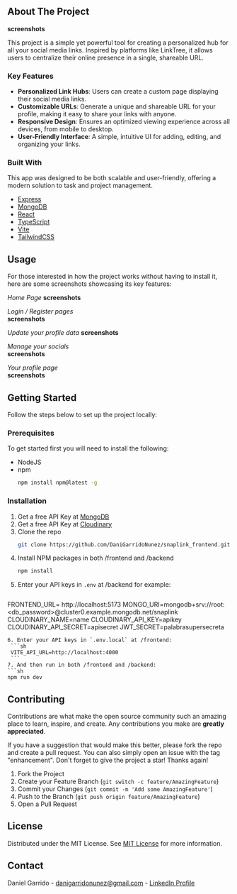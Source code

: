 ## About The Project

**screenshots**

This project is a simple yet powerful tool for creating a personalized hub for all your social media links. Inspired by platforms like LinkTree, it allows users to centralize their online presence in a single, shareable URL.  

### Key Features

- **Personalized Link Hubs**: Users can create a custom page displaying their social media links.  
- **Customizable URLs**: Generate a unique and shareable URL for your profile, making it easy to share your links with anyone.  
- **Responsive Design**: Ensures an optimized viewing experience across all devices, from mobile to desktop.  
- **User-Friendly Interface**: A simple, intuitive UI for adding, editing, and organizing your links. 

### Built With

This app was designed to be both scalable and user-friendly, offering a modern solution to task and project management.

- [Express](https://expressjs.com/)
- [MongoDB](https://www.mongodb.com/)
- [React](https://reactjs.org)
- [TypeScript](https://www.typescriptlang.org/)
- [Vite](https://vite.dev/)
- [TailwindCSS](https://tailwindcss.com/)


## Usage

For those interested in how the project works without having to install it, here are some screenshots showcasing its key features:  

*Home Page* 
**screenshots**

*Login / Register pages*  
**screenshots**

*Update your profile data* 
**screenshots**

*Manage your socials*  
**screenshots**

*Your profile page*  
**screenshots**


## Getting Started

Follow the steps below to set up the project locally:

### Prerequisites

To get started first you will need to install the following:

- NodeJS
- npm
  ```sh
  npm install npm@latest -g
  ```

### Installation

1. Get a free API Key at [MongoDB](https://www.mongodb.com/es/cloud/atlas/register)
2. Get a free API Key at [Cloudinary](https://cloudinary.com/users/register_free)
3. Clone the repo
   ```sh
   git clone https://github.com/DaniGarridoNunez/snaplink_frontend.git
   ```
4. Install NPM packages in both /frontend and /backend
   ```sh
   npm install
   ```
5. Enter your API keys in `.env` at /backend for example:
   ```sh
  FRONTEND_URL= http://localhost:5173
  MONGO_URI=mongodb+srv://root:<db_password>@cluster0.example.mongodb.net/snaplink
  CLOUDINARY_NAME=name
  CLOUDINARY_API_KEY=apikey
  CLOUDINARY_API_SECRET=apisecret
  JWT_SECRET=palabrasupersecreta
   ```
6. Enter your API keys in `.env.local` at /frontend:
    ```sh
    VITE_API_URL=http://localhost:4000
    ```
7. And then run in both /frontend and /backend:
   ```sh
   npm run dev
   ```


## Contributing

Contributions are what make the open source community such an amazing place to learn, inspire, and create. Any contributions you make are **greatly appreciated**.

If you have a suggestion that would make this better, please fork the repo and create a pull request. You can also simply open an issue with the tag "enhancement".
Don't forget to give the project a star! Thanks again!

1. Fork the Project
2. Create your Feature Branch (`git switch -c feature/AmazingFeature`)
3. Commit your Changes (`git commit -m 'Add some AmazingFeature'`)
4. Push to the Branch (`git push origin feature/AmazingFeature`)
5. Open a Pull Request

## License

Distributed under the MIT License. See [MIT License](https://opensource.org/licenses/MIT) for more information.

## Contact

Daniel Garrido - danigarridonunez@gmail.com - [LinkedIn Profile](https://www.linkedin.com/in/daniel-garrido-87b041223/)